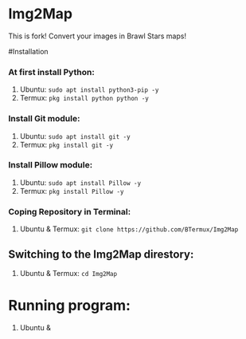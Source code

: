 # Img2Map
This is fork!
Convert your images in Brawl Stars maps!

#Installation
### At first install Python:
1. Ubuntu: ```sudo apt install python3-pip -y```
2. Termux: ```pkg install python python -y```

### Install Git module:
1. Ubuntu: ```sudo apt install git -y```
2. Termux: ```pkg install git -y```

### Install Pillow module:
1. Ubuntu: ```sudo apt install Pillow -y```
2. Termux: ```pkg install Pillow -y```

### Coping Repository in Terminal:
1. Ubuntu & Termux: ```git clone https://github.com/BTermux/Img2Map```

## Switching to the Img2Map direstory:
1. Ubuntu & Termux: ```cd Img2Map```

# Running program:
1. Ubuntu & 